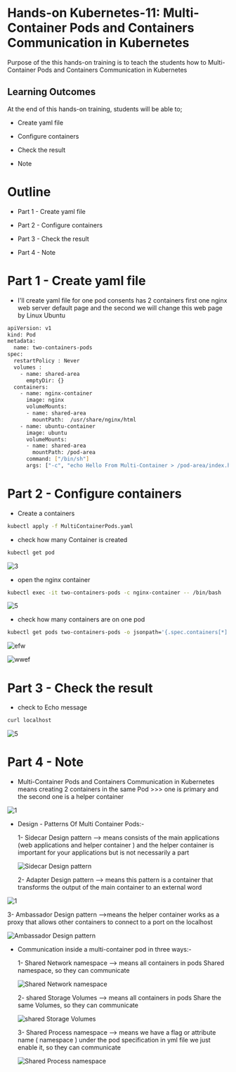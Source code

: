 # Hands-on Kubernetes-11: Multi-Container Pods and Containers Communication in Kubernetes
 

Purpose of the this hands-on training is to teach the students how to Multi-Container Pods and Containers Communication in Kubernetes

## Learning Outcomes

At the end of  this hands-on training, students will be able to;

-  Create yaml file

-  Configure containers 

-  Check the result

-  Note


# Outline
- Part 1 -   Create yaml file

- Part 2 -   Configure containers 

- Part 3 - Check the result

- Part 4 - Note   


# Part 1 - Create yaml file  

- I'll create yaml file for one pod consents has 2 containers first one nginx web server default page and the second we will change this web page by Linux Ubuntu 

```bash
apiVersion: v1
kind: Pod
metadata:
  name: two-containers-pods
spec:
  restartPolicy : Never
  volumes : 
    - name: shared-area
      emptyDir: {}
  containers:
    - name: nginx-container
      image: nginx
      volumeMounts:
      - name: shared-area
        mountPath:  /usr/share/nginx/html
    - name: ubuntu-container
      image: ubuntu   
      volumeMounts:
      - name: shared-area
        mountPath: /pod-area
      command: ["/bin/sh"]
      args: ["-c", "echo Hello From Multi-Container > /pod-area/index.html"]
```

# Part 2 - Configure containers

- Create a containers
  
```bash
kubectl apply -f MultiContainerPods.yaml
```

- check how many Container is created

```bash
kubectl get pod
```
![3](https://github.com/SH3POZ/DevOps_Workshop/assets/111190149/2f808f81-add2-4e4b-a370-93e62e67b892)

- open the nginx container 

```bash
kubectl exec -it two-containers-pods -c nginx-container -- /bin/bash 
```
![5](https://github.com/SH3POZ/DevOps_Workshop/assets/111190149/750b57c3-0748-410b-bf49-265d95b7b79f)


- check how many containers are on one pod  

```bash
kubectl get pods two-containers-pods -o jsonpath='{.spec.containers[*].name}'
```
![efw](https://github.com/SH3POZ/DevOps_Workshop/assets/111190149/84ef8cf5-9e60-46c5-974a-4e9e6a6b7a4a)

![wwef](https://github.com/SH3POZ/DevOps_Workshop/assets/111190149/be8d885f-d29a-4da1-834c-229fcb5daf3c)



# Part 3 - Check the result

- check to Echo message

```bash
curl localhost
```
![5](https://github.com/SH3POZ/DevOps_Workshop/assets/111190149/750b57c3-0748-410b-bf49-265d95b7b79f)

# Part 4 - Note

- Multi-Container Pods and Containers Communication in Kubernetes means creating 2 containers in the same Pod >>> one is primary and the second one is a helper container

 ![1](https://github.com/SH3POZ/DevOps_Workshop/assets/111190149/f3d9259e-df07-4215-91c7-7d6716b49c5a)


- Design - Patterns Of Multi Container Pods:-

  1- Sidecar Design pattern --> means consists of the main applications (web applications and helper container ) and the helper container is important for your applications but is not necessarily a part

  ![Sidecar Design pattern](https://github.com/SH3POZ/DevOps_Workshop/assets/111190149/88467da3-663b-4f90-8eae-193a1ad46f7a)


  2- Adapter Design pattern --> means this pattern is a container that transforms the output of the main container to an external word

![1](https://github.com/SH3POZ/DevOps_Workshop/assets/111190149/bc1b0af8-d0dc-4e65-8447-0cfcc41f591f)


  3- Ambassador Design pattern -->means the helper container works as a proxy that allows other containers to connect to a port on the localhost

  ![Ambassador Design pattern](https://github.com/SH3POZ/DevOps_Workshop/assets/111190149/cde492fe-171e-4b40-962e-3d48c894e32f)


- Communication inside a multi-container pod in three ways:-

  1- Shared Network namespace --> means all containers in pods Shared namespace, so they can communicate

  ![Shared Network namespace](https://github.com/SH3POZ/DevOps_Workshop/assets/111190149/6075689f-52af-443b-bb16-f2b0ed3cbbfd)


  2- shared Storage Volumes --> means all containers in pods Share the same Volumes, so they can communicate

  ![shared Storage Volumes](https://github.com/SH3POZ/DevOps_Workshop/assets/111190149/f5af5327-cdb0-4be8-a2a0-3135a8180d03)


  3- Shared Process namespace --> means we have a flag or attribute name ( namespace ) under the pod specification in yml file we just enable it, so they can communicate

  ![Shared Process namespace](https://github.com/SH3POZ/DevOps_Workshop/assets/111190149/d257a61c-0ead-4c17-9e88-496d64107509)
